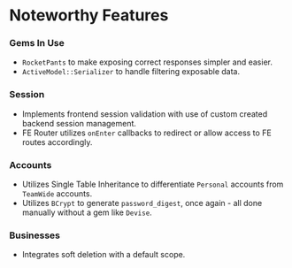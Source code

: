 # Noteworthy Features

### Gems In Use
- `RocketPants` to make exposing correct responses simpler and easier.
- `ActiveModel::Serializer` to handle filtering exposable data.

### Session
- Implements frontend session validation with use of custom created backend session management.
- FE Router utilizes `onEnter` callbacks to redirect or allow access to FE routes accordingly.

### Accounts
- Utilizes Single Table Inheritance to differentiate `Personal` accounts from `TeamWide` accounts.
- Utilizes `BCrypt` to generate `password_digest`, once again - all done manually without a gem like `Devise`.

### Businesses
- Integrates soft deletion with a default scope.
